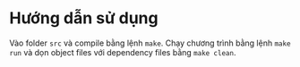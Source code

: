 # Hướng dẫn sử dụng
Vào folder `src` và compile bằng lệnh `make`. Chạy chương trình bằng lệnh `make run` và dọn object files với dependency files bằng `make clean`.